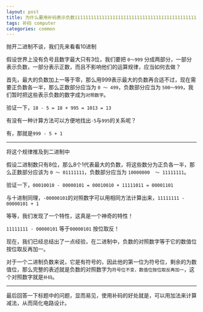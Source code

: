 ```yaml
---
layout: post
title: 为什么要用补码表示负数11111111111111111111111111111111111111111111111111111111
tags: 补码 computer
categories: common
---
```


抛开二进制不谈，我们先来看看10进制

假设世界上没有负号且数字最大只有3位，我们要把 `0～999` 分成两部分，一部分表示负数，一部分表示正数，而且不影响他们的运算规律，应当如何去做？

首先，最大的负数加上一等于零，那么用999表示最大的负数再合适不过，现在需要正负数各一半，那么正数部分应当为 `0 ～ 499`，负数部分应当为 `500～999`，我们暂时把这些表示负数的数字成为`对照数字`。

验证一下，`18 - 5 = 18 + 995 = 1013 = 13`

有没有一种计算方法可以方便地找出`-5`与`995`的关系呢？

有，那就是`999 - 5 + 1`

---

将这个规律推及到二进制中

假设二进制数只有8位，那么8个1代表最大的负数，将这些数分为正负各一半，那么正数部分应该为 `0 ～ 01111111`，负数部分应当为 `10000000  ～ 11111111`。

验证一下，`00010010 - 00000101 = 00010010 + 11111011 = 00001101`

与十进制同理，`-00000101`的对照数字可以用相同方法计算出来，`11111111 - 00000101 + 1`

等等，我们发现了一个特性，这真是一个神奇的特性！

`11111111 - 00000101` 等于`00000101` 按位取反！

现在，我们已经总结出了一点经验，在二进制中，负数的对照数字等于它的数值位按位取反再加一。

对于一个二进制负数来说，它是有符号的，因此他的第一位为符号位，剩余的为数值位，那么完整的表述就是负数的对照数字为`符号位不变，数值位按位取反再加一`，这个对照数字就是`补码`。

---

最后回答一下标题中的问题，显而易见，使用补码的好处就是，可以用加法来计算减法，从而简化电路设计。



